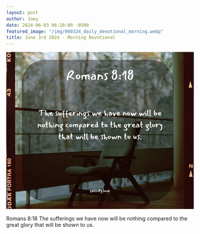 ```yaml
---
layout: post
author: Joey
date: 2024-06-03 06:20:00 -0500
featured_image: "/img/060324_daily_devotional_morning.webp"
title: June 3rd 2024 - Morning Devotional
---
```


[![June 3rd 2024 - Morning Devotional](/img/060324_daily_devotional_morning.webp)](/img/060324_daily_devotional_morning.webp)

Romans 8:18
The sufferings we have now will be nothing compared to the great glory that will be shown to us.